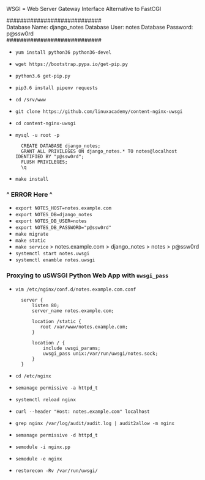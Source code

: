 WSGI = Web Server Gateway Interface
Alternative to FastCGI


############################  
Database Name: django_notes
Database User: notes
Database Password: p@ssw0rd  
############################  

- `yum install python36 python36-devel`
- `wget https://bootstrap.pypa.io/get-pip.py`
- `python3.6 get-pip.py`
- `pip3.6 install pipenv requests`
- `cd /srv/www`
- `git clone https://github.com/linuxacademy/content-nginx-uwsgi`
- `cd content-nginx-uwsgi`
- `mysql -u root -p`

        CREATE DATABASE django_notes;
        GRANT ALL PRIVILEGES ON django_notes.* TO notes@localhost IDENTIFIED BY "p@ssw0rd";
        FLUSH PRIVILEGES;
        \q
        
- `make install`
### ^ ERROR Here ^

 - `export NOTES_HOST=notes.example.com`
 - `export NOTES_DB=django_notes`
 - `export NOTES_DB_USER=notes`
- `export NOTES_DB_PASSWORD="p@ssw0rd"`
- `make migrate`
- `make static`
- `make service`
        > notes.example.com
        > django_notes
        > notes
        > p@ssw0rd
- `systemctl start notes.uwsgi`
- `systemctl enamble notes.uwsgi`

### Proxying to uSWSGI Python Web App with `uwsgi_pass`
- `vim /etc/nginx/conf.d/notes.example.com.conf`

        server {
            listen 80;
            server_name notes.example.com;

            location /static {
               root /var/www/notes.example.com;
            }

            location / {
                include uwsgi_params;
                uwsgi_pass unix:/var/run/uwsgi/notes.sock;
            }
        }
- `cd /etc/nginx`
- `semanage permissive -a httpd_t`
- `systemctl reload nginx`
- `curl --header "Host: notes.example.com" localhost`
- `grep nginx /var/log/audit/audit.log | audit2allow -m nginx`
- `semanage permissive -d httpd_t`
- `semodule -i nginx.pp`
- `semodule -e nginx`
- `restorecon -Rv /var/run/uwsgi/`

